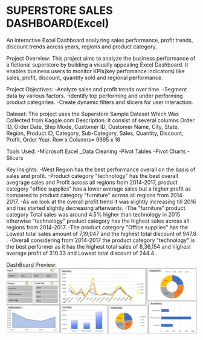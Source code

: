 # SUPERSTORE SALES DASHBOARD(Excel)
An interactive Excel Dashboard analyzing sales performance, profit trends, discount trends across years, regions and product category.

Project Overview:
This project aims to analyze the business performance of a fictional superstore by building a visually appealing Excel Dashboard. It enables business users to monitor KPIs(key perfomance indicators) like sales, profit, discount, quantity sold and regional performance.

Project Objectives: 
-Analyze sales and profit trends over time.
-Segment data by various factors.
-Identify top performing and under performing product categories.
-Create dynamic filters and slicers for user interaction.

Dataset:
The project uses the Superstore Sample Dataset Which Was Collected from Kaggle.com 
Description: It consist of several columns Order ID, Order Date,	Ship Mode, Customer ID,	Customer Name,	City,	State,	Region,	Product ID,	Category,	Sub-Category,	Sales,	Quantity,	Discount,	Profit,	Order Year.
Row x Columns= 9995 x 16

Tools Used:
-Microsoft Excel
_Data Cleaning
-Pivot Tables
-Pivot Charts
-Slicers

Key Insights:
-West Region has the best performance overall on the basis of sales and profit.
-Product category "technology" has the best overall avegrage sales and Profit across all regions from 2014-2017,
product category "office supplies" has a lower average sales but a higher profit as compared to product category "furniture" across all regions from 2014-2017.
-As we look at the overall profit trend it was slightly increasing  till 2016 and has started slightly decreasing afterwards.
-The "furniture" product category Total sales was around 4.5% higher than technology in 2015 otherwise "technology" product category has the highest sales across all regions from 2014-2017.
-The product category "Office supplies" has the Lowest total sales amount of 7,19,047 and the highest total discount of 947.8 .
-Overall considering from 2014-2017 the product category "technology" is the best performer as it has the highest total sales of 8,36,154 and highest average profit of 310.33 and Lowest total discount of 244.4 .

DashBoard Preview:
![Alt Text](https://github.com/harsh-dataportfolio/Excel-SalesDashboard/blob/main/Sample%20ScreenShot%202.png)
